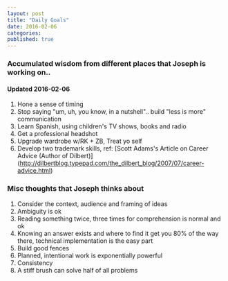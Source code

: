 ```yaml
---
layout: post
title: "Daily Goals"
date: 2016-02-06
categories: 
published: true
---
```


### Accumulated wisdom from different places that Joseph is working on.. 

#### **Updated 2016-02-06**

1. Hone a sense of timing
2. Stop saying "um, uh, you know, in a nutshell".. build "less is more" communication
3. Learn Spanish, using children's TV shows, books and radio
4. Get a professional headshot
5. Upgrade wardrobe w/RK + ZB, Treat yo self
6. Develop two trademark skills, ref: [Scott Adams's Article on Career Advice (Author of Dilbert)] (http://dilbertblog.typepad.com/the_dilbert_blog/2007/07/career-advice.html)

### Misc thoughts that Joseph thinks about

1. Consider the context, audience and framing of ideas
2. Ambiguity is ok
3. Reading something twice, three times for comprehension is normal and ok
4. Knowing an answer exists and where to find it get you 80% of the way there, technical implementation is the easy part
5. Build good fences
6. Planned, intentional work is exponentially powerful
7. Consistency
8. A stiff brush can solve half of all problems
